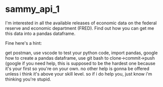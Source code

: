 # sammy_api_1
I'm interested in all the available releases of economic data on the federal reserve and economic department (FRED). Find out how you can get me this data into a pandas dataframe.

Fine here's a hint: 

get postman, use vscode to test your python code, import pandas, google how to create a pandas dataframe, use git bash to clone->commit->push (google if you need help, this is supposed to be the hardest one because it's your first so you're on your own. no other help is gonna be offered unless i think it's above your skill level. so if i do help you, just know i'm thinking you're stupid. 
